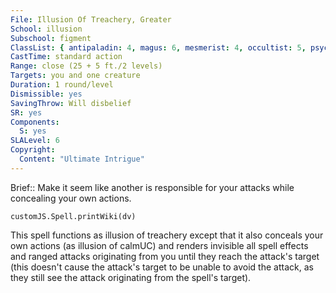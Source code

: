 ```yaml
---
File: Illusion Of Treachery, Greater
School: illusion
Subschool: figment
ClassList: { antipaladin: 4, magus: 6, mesmerist: 4, occultist: 5, psychic: 5, sorcerer: 6, wizard: 6 }
CastTime: standard action
Range: close (25 + 5 ft./2 levels)
Targets: you and one creature
Duration: 1 round/level
Dismissible: yes
SavingThrow: Will disbelief
SR: yes
Components:
  S: yes
SLALevel: 6
Copyright:
  Content: "Ultimate Intrigue"
---
```

Brief:: Make it seem like another is responsible for your attacks while concealing your own actions.

```dataviewjs
customJS.Spell.printWiki(dv)
```

This spell functions as illusion of treachery except that it also conceals your own actions (as illusion of calmUC) and renders invisible all spell effects and ranged attacks originating from you until they reach the attack's target (this doesn't cause the attack's target to be unable to avoid the attack, as they still see the attack originating from the spell's target).
